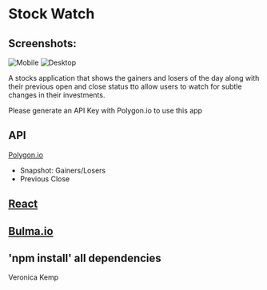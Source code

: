 # Stock Watch

## Screenshots:
![Mobile](https://user-images.githubusercontent.com/56593647/78178712-13ef7800-742e-11ea-9482-107923094230.png)
![Desktop](https://user-images.githubusercontent.com/56593647/78178803-31bcdd00-742e-11ea-9599-210b0aeb45c4.png)

A stocks application that shows the gainers and losers of the day along with their previous open and close status tto allow users to watch for subtle changes in their investments.


Please generate an API Key with Polygon.io to use this app
## API
[Polygon.io](https://polygon.io)
- Snapshot: Gainers/Losers
- Previous Close

## [React](https://reactjs.org/)
## [Bulma.io](https://bulma.io)

## 'npm install' all dependencies

Veronica Kemp

